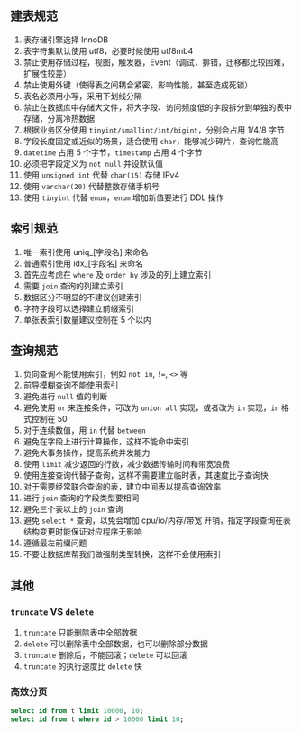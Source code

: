 ## 建表规范
1. 表存储引擎选择 InnoDB
2. 表字符集默认使用 utf8，必要时候使用 utf8mb4
3. 禁止使用存储过程，视图，触发器，Event（调试，排错，迁移都比较困难，扩展性较差）
4. 禁止使用外键（使得表之间耦合紧密，影响性能，甚至造成死锁）
5. 表名必须用小写，采用下划线分隔
6. 禁止在数据库中存储大文件，将大字段、访问频度低的字段拆分到单独的表中存储，分离冷热数据
7. 根据业务区分使用 `tinyint/smallint/int/bigint`，分别会占用 1/4/8 字节
8. 字段长度固定或近似的场景，适合使用 `char`，能够减少碎片，查询性能高
9. `datetime` 占用 5 个字节，`timestamp` 占用 4 个字节
10. 必须把字段定义为 `not null` 并设默认值
11. 使用 `unsigned int` 代替 `char(15)` 存储 IPv4
12. 使用 `varchar(20)` 代替整数存储手机号
13. 使用 `tinyint` 代替 `enum`，`enum` 增加新值要进行 DDL 操作

## 索引规范
1. 唯一索引使用 uniq_[字段名] 来命名
2. 普通索引使用 idx_[字段名] 来命名
3. 首先应考虑在 `where` 及 `order by` 涉及的列上建立索引
4. 需要 `join` 查询的列建立索引
5. 数据区分不明显的不建议创建索引
6. 字符字段可以选择建立前缀索引
5. 单张表索引数量建议控制在 5 个以内

## 查询规范
1. 负向查询不能使用索引，例如 `not in`, `!=`, `<>` 等
2. 前导模糊查询不能使用索引
3. 避免进行 `null` 值的判断
4. 避免使用 `or` 来连接条件，可改为 `union all` 实现，或者改为 `in` 实现，`in` 格式控制在 50
5. 对于连续数值，用 `in` 代替 `between`
6. 避免在字段上进行计算操作，这样不能命中索引
7. 避免大事务操作，提高系统并发能力
8. 使用 `limit` 减少返回的行数，减少数据传输时间和带宽浪费
9. 使用连接查询代替子查询，这样不需要建立临时表，其速度比子查询快
10. 对于需要经常联合查询的表，建立中间表以提高查询效率
11. 进行 `join` 查询的字段类型要相同
12. 避免三个表以上的 `join` 查询
12. 避免 `select *` 查询，以免会增加 cpu/io/内存/带宽 开销，指定字段查询在表结构变更时能保证对应程序无影响
13. 遵循最左前缀问题
14. 不要让数据库帮我们做强制类型转换，这样不会使用索引

## 其他
### `truncate` VS `delete`
1. `truncate` 只能删除表中全部数据
2. `delete` 可以删除表中全部数据，也可以删除部分数据
3. `truncate` 删除后，不能回滚；`delete` 可以回滚
4. `truncate` 的执行速度比 `delete` 快

### 高效分页
```sql
select id from t limit 10000, 10;
select id from t where id > 10000 limit 10;
```

